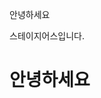 안녕하세요
<!-- 마크다운 엔터는 엔터 두번 눌러야함. 그리고 여러번 엔터를 눌러도 엔터 한번으로 처리됨 -->
스테이지어스입니다. 

# 안녕하세요
<!-- #을 붙이면 크고 굵어진다. #은 6개까지 붙일 수 있음 -->